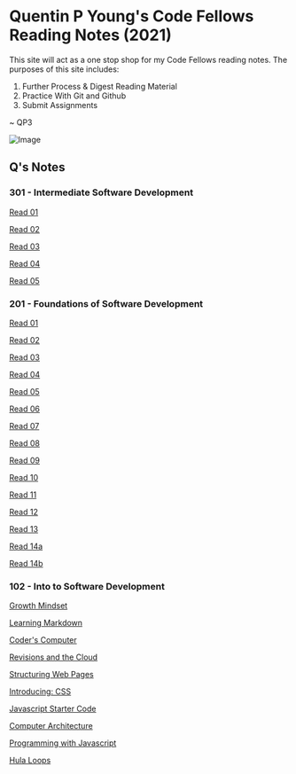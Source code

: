 # Quentin P Young's Code Fellows Reading Notes (2021)


This site will act as a one stop shop for my Code Fellows reading notes.  The purposes of this site includes:

1. Further Process & Digest Reading Material
2. Practice With Git and Github
3. Submit Assignments

~ QP3

![Image](https://images.unsplash.com/photo-1488190211105-8b0e65b80b4e?ixlib=rb-1.2.1&ixid=MXwxMjA3fDB8MHxwaG90by1wYWdlfHx8fGVufDB8fHw%3D&auto=format&fit=crop&w=1350&q=80)

## Q's Notes

### 301 - Intermediate Software Development

[Read 01](./301/01read.md)

[Read 02](./301/02read.md)

[Read 03](./301/03read.md)

[Read 04](./301/04read.md)

[Read 05](./301/05read.md)

### 201 - Foundations of Software Development

[Read 01](./201/class01.md)

[Read 02](./201/class-02.md)

[Read 03](./201/read03.md)

[Read 04](./201/read04.md)

[Read 05](./201/05read.md)

[Read 06](./201/06read.md)

[Read 07](./201/07read.md)

[Read 08](./201/08read.md)

[Read 09](./201/09read.md)

[Read 10](./201/10read.md)

[Read 11](./201/11read.md)

[Read 12](./201/12read.md)

[Read 13](./201/13read.md)

[Read 14a](./201/14aread.md)

[Read 14b](./201/14bread.md)

### 102 - Into to Software Development

[Growth Mindset](./102/growthmindset.md)

[Learning Markdown](./102/learningmarkdown.md)

[Coder's Computer](./102/coderscomputer.md)

[Revisions and the Cloud](./102/revisionsandthecloud.md)

[Structuring Web Pages](./102/structuringwebpages.md)

[Introducing: CSS](./102/introducingcss.md)

[Javascript Starter Code](./102/javascriptstarter.md)

[Computer Architecture](./102/computerarchitecture.md)

[Programming with Javascript](./102/programmingwithjavascript.md)

[Hula Loops](./102/loops.md)
